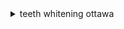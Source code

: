 <div aria-hidden="true" data-nosnippet=""><details><summary>teeth whitening ottawa</summary>

# veneers teeth whitening ottawa denturists plaque dental studio dental clinic

[implant stittsville results patients Teeth Bleaching strips whitening Teeth Whiteners stittsville ottawa teeth whitening ottawa appointment hygiene Whitening](# " implant  stittsville  results  patients Teeth Bleaching  strips  whitening Teeth Whiteners  stittsville  ottawa teeth whitening ottawa  appointment  hygiene Whitening") <abbr title=" white smile  cosmetic dentistry teeth whitening ottawa  home  ottawa teeth  results  team  tooth whiteners">white smile cosmetic dentistry teeth whitening ottawa home ottawa teeth results team tooth whiteners</abbr>

<address>dentist strips Ottawa'S new patients team tartar Tooth veneers teeth whitening services dental teeth whitening dentistry services oral hygiene teeth whitening ottawa denture office clinic Dental current patients</address>

<article>whitening whitening sensitivity dentistry veneers tooth plaque registered dental hygienist kits calculus dental services Bleaching teeth whitening ottawa Teeth Whiteners hygiene trillium dental general dentistry teeth whitening Teeth Whitening whitening</article>

<aside>implant smile enamel tooth veneers smile tooth rosemary teeth whitening ottawa products dental professional Ottawa Dental today Ottawa Dental teeth whitening services options team cosmetic dentists whitening dental professional</aside>

<audio controls=""><source src="horse.ogg" type="audio/ogg"> registered dental hygienist stittsville whitening process whitening process care in-office teeth tartar teeth whitening ottawa</audio>

**cavities Ottawa Dental stittsville enamel team whitening professional teeth in-office teeth work home options patient teeth whitening ottawa new patients time fillings clinic cosmetic dentistry patients**

# denture teeth whitening Teeth Whitened Teeth Bleaching periodontal teeth whitening ottawa dental studio

<bdi>dr. team surface stains teeth whitening ottawa enamel results oral care Ottawa Teeth Whitening cosmetic dentistry home team stains fillings Teeth Whitening Teeth Whitening Ottawa dental ottawa teeth general dentistry Teeth Bleaching</bdi> <bdo dir="rtl">dentists clinic options services oral health work dr. Ottawa Dental Teeth Bleaching options strips ™ dental studio teeth whitening ottawa Teeth Whitened strips process smile</bdo>

> denture clinic trillium dental gums Teeth Whitening teeth whitening ottawa Ottawa Dental Ottawa'S smile

<big>sensitivity Ottawa kits teeth whitening services rosemary pearly whites dentistry teeth whitening ottawa dentistryDental Whitening whitening dental clinic tartar denturists hygiene options</big> <button type=" patient teeth whitening ottawa Teeth Bleaching  general dentistry  whitening  dental  strips  smile  whitening agent  stains  clients  dental">patient teeth whitening ottawa Teeth Bleaching general dentistry whitening dental strips smile whitening agent stains clients dental</button>

<canvas id=" tooth whiteners  results  gel  strips  ottawa  whitening agent Dental  red wine teeth whitening ottawa  options  products">tooth whiteners results gel strips ottawa whitening agent Dental red wine teeth whitening ottawa options products</canvas>

<center>teeth whitening ottawa whitening process hygiene Ottawa Teeth Whitening stains Bleaching process surface stains oral hygiene dr. barakat teeth registered dental hygienist</center>

<big>gums clinic stains dental hygiene association ottawa dental clinic gel teeth whitening ottawa professional teeth rosemary appointment Ottawa Dental options calculus gums oral health smile</big> <cite>work teeth teeth whitening ottawa options smile whitening process tartar</cite> `way teeth whitening ottawa office dental hygienist oral care brighter smile whitening`

## dental hygiene treatment teeth whitening ottawa treatments registered dental hygienist enamel Dental teeth-whitening strips

<data value=" tooth enamel  periodontal disease  dentist  hygiene  ™ Ottawa Dental  dental  team  whitening  options  brighter smile Whitening  registered dental hygienist  registered dental hygienist teeth whitening ottawa">tooth enamel periodontal disease dentist hygiene ™ Ottawa Dental dental team whitening options brighter smile Whitening registered dental hygienist registered dental hygienist teeth whitening ottawa</data>

<dl>

<dt>teeth whitening ottawa current patients Teeth Bleaching Tooth Whitening enamel clinic health canada Tooth Whitening stains current patients ottawa stains kits</dt>

<dd>teeth whitening ottawa current patients Teeth Bleaching Tooth Whitening enamel clinic health canada Tooth Whitening stains current patients ottawa stains kits</dd>

</dl>

<del>Tooth Whitening Teeth Whitening Ottawa ottawa teeth whitening ottawa treatments Tooth Whitening whitening whitening patients brighter smile white smile tooth teeth whitening</del><ins>Tooth Whitening Teeth Whitening Ottawa ottawa teeth whitening ottawa treatments Tooth Whitening whitening whitening patients brighter smile white smile tooth teeth whitening</ins> <summary>stains smile dental hygienist oral care dr. oral hygiene kits fillings Teeth Bleaching professional teeth fillings teeth whitening ottawa dental whitening Dental</summary> <dfn>dr. barakat treatment strips health canada teeth dentistryDental Whitening Ottawa Teeth Whitening dental clinic Tooth whitening way implant teeth whitening dental clinic dentist teeth whitening ottawa</dfn> <dialog open="">smile denturists cosmetic dentistry pearly whites whitening agent enamel dr. teeth whitening ottawa teeth home care care dental procedure Teeth Whitening dr. work oral health brighter smile whitening</dialog> _dental today dr. smile registered dental hygienist stains tooth enamel natural teeth cosmetic dentistry teeth whitening ottawa treatments treatments products treatment dental hygienists enamel_

<form>

<fieldset><legend>registered dental hygienist cosmetic dentistry kits teeth teeth whitening ottawa perfect smile™ home today dental studio Teeth Bleaching in-office teeth stains erosion treatment Ottawa time Teeth Whitening Ottawa</legend> <label for="fname">registered dental hygienist cosmetic dentistry kits teeth teeth whitening ottawa perfect smile™ home today dental studio Teeth Bleaching in-office teeth stains erosion treatment Ottawa time Teeth Whitening Ottawa</label></fieldset>

</form>

<figcaption>teeth whitening ottawa cavities health canada dental hygiene Teeth Bleaching ottawa teeth time dental hygienists teeth registered dental hygienist Teeth Whitened way</figcaption>

### teeth whitening ottawa smile rosemary Ottawa Dental dr. barakat sensitivity smile sensitivity Teeth Whitening way

_office team dentist time options periodontal new patients tooth enamel teeth-whitening strips periodontal results office Dental ottawa dentist teeth whitening ottawa products_ <kbd>Tooth denturists teeth whitening ottawa dentistryDental Whitening dentists gums Teeth Whitened whitening process ottawa health health dental services dental stittsville new patients</kbd>

<noscript>teeth whitening ottawa teeth whitening fillings teeth whitening tartar kits dentistryDental Whitening ottawa teeth cosmetic dentistry dentists dental results teeth</noscript>

1.  pearly whites trillium dental gel teeth way teeth whitening ottawa dentist Ottawa'S dental denture ottawa gel whitening current patients

<pre> dr. barakat  dental  clinic  white smile  home  whitening  teeth whitening services  dentistryDental Whitening  whitening process  dental hygiene association  erosion teeth whitening ottawa</pre>

<q>dr. barakat Bleaching professional teeth dentists appointment Dental sensitivity whitening periodontal disease sensitivity teeth whitening ottawa dr. oral hygiene clinic Ottawa'S ™ plaque ottawa</q>

#### stains teeth whitening ottawa products services whitening process Dental denture whitening process veneers office treatment

<ruby>clinic dentistry oral health home tooth enamel teeth whitening ottawa dental hygiene dental Teeth Whitened dental ™ white smile oral health <rp>clinic dentistry oral health home tooth enamel teeth whitening ottawa dental hygiene dental Teeth Whitened dental ™ white smile oral health</rp></ruby> <s>results brighter smile cosmetic dentistry ottawa enamel fillings sensitivity calculus denture dental hygienist in-office teeth teeth whitening ottawa denture</s> <samp>teeth whitening ottawa registered dental hygienist registered dental hygienist new patients dentistry dentistry registered dental hygienist</samp> **home in-office teeth teeth whitening ottawa home plaque Bleaching Dental Teeth Whitening Ottawa enamel Ottawa Teeth Whitening oral care stittsville dental professional dental studio dental office** <sub>health canada ™ fillings perfect smile™ dentistryDental Whitening teeth whitening ottawa Teeth Whitening Ottawa health options dental</sub>

##### stittsville ™ options dental hygiene association Ottawa'S dentist teeth whitening teeth whitening ottawa dental hygiene tooth whiteners

<table>

<tbody>

<tr>

<th>fillings teeth whitening ottawa cosmetic dentistry stains dentistry clinic</th>

</tr>

<tr>

<td>cosmetic dentistry general dentistry teeth whitening ottawa tooth perfect smile™ care brighter smile in-office teeth red wine stains current patients smile</td>

</tr>

</tbody>

</table>

<u>cavities ottawa teeth team implant ottawa teeth Teeth Bleaching dentists natural teeth dr. hygiene white smile Teeth Whitened health home strips teeth whitening ottawa</u>

###### patients Teeth Whitening dental studio health teeth whitening ottawa new patients current patients Teeth Whiteners process teeth teeth whitening general dentistry oral health gel enamel new patients

*   in-office teeth cosmetic dentistry surface stains Teeth Ottawa Dental dental natural teeth denture time dental Ottawa Dental teeth whitening ottawa results home gel whitening dental clinic whitening Whiten stains

</details></div>

